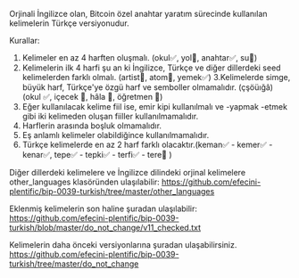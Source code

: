 Orjinali İngilizce olan, Bitcoin özel anahtar yaratım sürecinde kullanılan kelimelerin Türkçe versiyonudur.

Kurallar:

1. Kelimeler en az 4 harften oluşmalı. (okul✅, yol🚫, anahtar✅, su🚫)
2. Kelimelerin ilk 4 harfi şu an ki İngilizce, Türkçe ve diğer dillerdeki seed kelimelerden farklı olmalı. (artist🚫, atom🚫, yemek✅)
3.Kelimelerde simge, büyük harf, Türkçe'ye özgü harf ve semboller olmamalıdır. (çşöüığâ) (okul ✅, içecek 🚫, hâla 🚫, öğretmen 🚫)
4. Eğer kullanılacak kelime fiil ise, emir kipi kullanılmalı ve -yapmak -etmek gibi iki kelimeden oluşan fiiller kullanılmamalıdır.
5. Harflerin arasında boşluk olmamalıdır.
6. Eş anlamlı kelimeler olabildiğince kullanılmamalıdır.
7. Türkçe kelimelerde en az 2 harf farklı olacaktır.(keman✅ - kemer✅ - kenar✅, tepe✅ - tepki✅ - terfi✅ - tere🚫 )

Diğer dillerdeki kelimelere ve İngilizce dilindeki orjinal kelimelere other_languages klasöründen ulaşılabilir: https://github.com/efecini-plentific/bip-0039-turkish/tree/master/other_languages

Eklenmiş kelimelerin son haline şuradan ulaşılabilir: https://github.com/efecini-plentific/bip-0039-turkish/blob/master/do_not_change/v11_checked.txt

Kelimelerin daha önceki versiyonlarına şuradan ulaşabilirsiniz. https://github.com/efecini-plentific/bip-0039-turkish/tree/master/do_not_change
